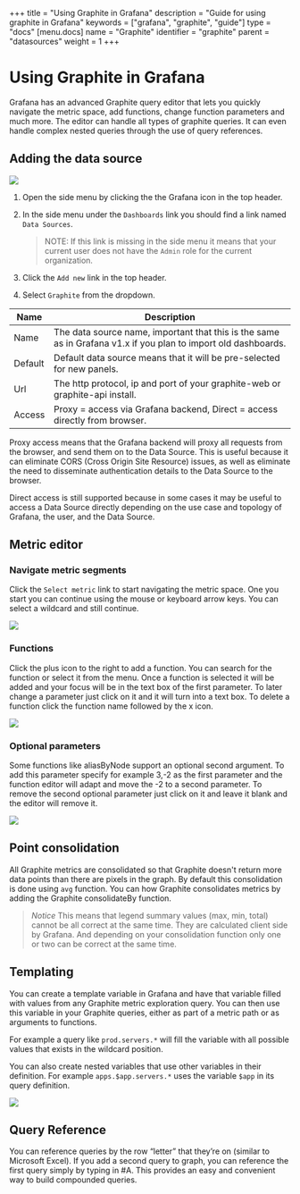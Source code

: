 +++
title = "Using Graphite in Grafana"
description = "Guide for using graphite in Grafana"
keywords = ["grafana", "graphite", "guide"]
type = "docs"
[menu.docs]
name = "Graphite"
identifier = "graphite"
parent = "datasources"
weight = 1
+++

# Using Graphite in Grafana

Grafana has an advanced Graphite query editor that lets you quickly navigate the metric space, add functions,
change function parameters and much more. The editor can handle all types of graphite queries. It can even handle complex nested
queries through the use of query references.

## Adding the data source
![](/img/docs/v2/add_Graphite.jpg)

1. Open the side menu by clicking the the Grafana icon in the top header.
2. In the side menu under the `Dashboards` link you should find a link named `Data Sources`.

    > NOTE: If this link is missing in the side menu it means that your current user does not have the `Admin` role for the current organization.

3. Click the `Add new` link in the top header.
4. Select `Graphite` from the dropdown.

Name | Description
------------ | -------------
Name | The data source name, important that this is the same as in Grafana v1.x if you plan to import old dashboards.
Default | Default data source means that it will be pre-selected for new panels.
Url | The http protocol, ip and port of your graphite-web or graphite-api install.
Access | Proxy = access via Grafana backend, Direct = access directly from browser.


Proxy access means that the Grafana backend will proxy all requests from the browser, and send them on to the Data Source. This is useful because it can eliminate CORS (Cross Origin Site Resource) issues, as well as eliminate the need to disseminate authentication details to the Data Source to the browser.

Direct access is still supported because in some cases it may be useful to access a Data Source directly depending on the use case and topology of Grafana, the user, and the Data Source.


## Metric editor

### Navigate metric segments
Click the ``Select metric`` link to start navigating the metric space. One you start you can continue using the mouse
or keyboard arrow keys. You can select a wildcard and still continue.

![](/img/docs/animated_gifs/graphite_query1.gif)

### Functions
Click the plus icon to the right to add a function. You can search for the function or select it from the menu. Once
a function is selected it will be added and your focus will be in the text box of the first parameter. To later change
a parameter just click on it and it will turn into a text box. To delete a function click the function name followed
by the x icon.

![](/img/docs/animated_gifs/graphite_query2.gif)


### Optional parameters
Some functions like aliasByNode support an optional second argument. To add this parameter specify for example 3,-2 as the first parameter and the function editor will adapt and move the -2 to a second parameter. To remove the second optional parameter just click on it and leave it blank and the editor will remove it.

![](/img/docs/animated_gifs/func_editor_optional_params.gif)

## Point consolidation

All Graphite metrics are consolidated so that Graphite doesn't return more data points than there are pixels in the graph. By default
this consolidation is done using `avg` function. You can how Graphite consolidates metrics by adding the Graphite consolidateBy function.

> *Notice* This means that legend summary values (max, min, total) cannot be all correct at the same time. They are calculated
> client side by Grafana. And depending on your consolidation function only one or two can be correct at the same time.

## Templating
You can create a template variable in Grafana and have that variable filled with values from any Graphite metric exploration query.
You can then use this variable in your Graphite queries, either as part of a metric path or as arguments to functions.

For example a query like `prod.servers.*` will fill the variable with all possible
values that exists in the wildcard position.

You can also create nested variables that use other variables in their definition. For example
`apps.$app.servers.*` uses the variable `$app` in its query definition.

![](/img/docs/v2/templated_variable_parameter.png)


## Query Reference
You can reference queries by the row “letter” that they’re on (similar to  Microsoft Excel). If you add a second query to graph, you can reference the first query simply by typing in #A. This provides an easy and convenient way to build compounded queries.
